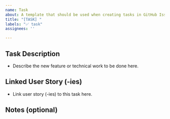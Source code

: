 ```yaml
---
name: Task
about: A template that should be used when creating tasks in GitHub Issues.
title: "[TASK] "
labels: "✅ task"
assignees: ''

---
```


## Task Description
- Describe the new feature or technical work to be done here.

## Linked User Story (-ies)
- Link user story (-ies) to this task here.

## Notes (optional)
